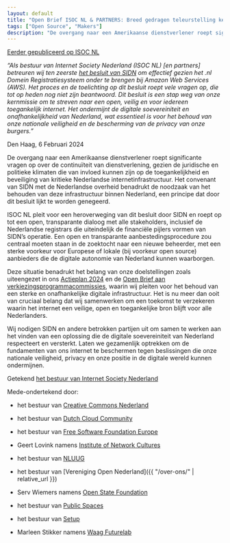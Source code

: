 ```yaml
---
layout: default
title: "Open Brief ISOC NL & PARTNERS: Breed gedragen teleurstelling keuze inzake “.nl registratie” in Amerikaanse cloud onder te brengen"
tags: ["Open Source", "Makers"]
description: "De overgang naar een Amerikaanse dienstverlener roept significante vragen op over de continuïteit van dienstverlening, gezien de juridische en politieke klimaten die van invloed kunnen zijn op de toegankelijkheid en beveiliging van kritieke Nederlandse internetinfrastructuur. Het convenant van SIDN met de Nederlandse overheid benadrukt de noodzaak van het behouden van deze infrastructuur binnen Nederland, een principe dat door dit besluit lijkt te worden genegeerd."
---
```

[Eerder gepubliceerd op ISOC NL](https://isoc.nl/nieuws/isoc-nl-teleurgesteld-door-keuze-nl-registratie-in-amerikaanse-cloud-onder-te-brengen/)

*“Als bestuur van Internet Society Nederland (ISOC NL) [en partners] betreuren wij ten zeerste [het besluit van SIDN](https://www.sidn.nl/nieuws-en-blogs/we-blijven-pionieren-door-de-inzet-van-de-beste-en-modernste-standaardtechnieken) om effectief gezien het .nl Domein Registratiesysteem onder te brengen bij Amazon Web Services (AWS). Het proces en de toelichting op dit besluit roept vele vragen op, die tot op heden nog niet zijn beantwoord. Dit besluit is een stap weg van onze kernmissie om te streven naar een open, veilig en voor iedereen toegankelijk internet. Het ondermijnt de digitale soevereiniteit en onafhankelijkheid van Nederland, wat essentieel is voor het behoud van onze nationale veiligheid en de bescherming van de privacy van onze burgers.”*

Den Haag, 6 Februari 2024

De overgang naar een Amerikaanse dienstverlener roept significante vragen op over de continuïteit van dienstverlening, gezien de juridische en politieke klimaten die van invloed kunnen zijn op de toegankelijkheid en beveiliging van kritieke Nederlandse internetinfrastructuur. Het convenant van SIDN met de Nederlandse overheid benadrukt de noodzaak van het behouden van deze infrastructuur binnen Nederland, een principe dat door dit besluit lijkt te worden genegeerd.  

ISOC NL pleit voor een heroverweging van dit besluit door SIDN en roept op tot een open, transparante dialoog met alle stakeholders, inclusief de Nederlandse registrars die uiteindelijk de financiële pijlers vormen van SIDN’s operatie. Een open en transparante aanbestedingsprocedure zou centraal moeten staan in de zoektocht naar een nieuwe beheerder, met een sterke voorkeur voor Europese of lokale (bij voorkeur open source) aanbieders die de digitale autonomie van Nederland kunnen waarborgen.

Deze situatie benadrukt het belang van onze doelstellingen zoals uiteengezet in ons [Actieplan 2024](https://isoc.nl/nieuws/samen-sterker-het-actieplan-2024-van-internet-society-nederland/) en de [Open Brief aan verkiezingsprogrammacommissies](https://isoc.nl/nieuws/open-brief-naar-verkiezingsprogrammacommissies-2023/), waarin wij pleiten voor het behoud van een sterke en onafhankelijke digitale infrastructuur. Het is nu meer dan ooit van cruciaal belang dat wij samenwerken om een toekomst te verzekeren waarin het internet een veilige, open en toegankelijke bron blijft voor alle Nederlanders. 

Wij nodigen SIDN en andere betrokken partijen uit om samen te werken aan het vinden van een oplossing die de digitale soevereiniteit van Nederland respecteert en versterkt. Laten we gezamenlijk optrekken om de fundamenten van ons internet te beschermen tegen beslissingen die onze nationale veiligheid, privacy en onze positie in de digitale wereld kunnen ondermijnen.

Getekend [het bestuur van Internet Society Nederland](https://isoc.nl/over-ons/)

Mede-ondertekend door:

- het bestuur van [Creative Commons Nederland](https://creativecommons.nl/)

- het bestuur van [Dutch Cloud Community](https://dutchcloudcommunity.nl/)

- het bestuur van [Free Software Foundation Europe](https://fsfe.org/)

- Geert Lovink namens [Institute of Network Cultures](https://networkcultures.org/)

- het bestuur van [NLUUG](https://nluug.nl/)

- het bestuur van [Vereniging Open Nederland]({{ "/over-ons/" | relative_url }})

- Serv Wiemers namens [Open State Foundation](https://openstate.eu/)

- het bestuur van [Public Spaces](https://publicspaces.net/)

- het bestuur van [Setup](https://setup.nl/)

- Marleen Stikker namens [Waag Futurelab](https://waag.org/)